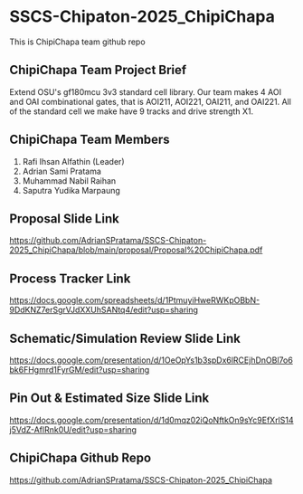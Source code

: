 # SSCS-Chipaton-2025_ChipiChapa
This is ChipiChapa team github repo

## **ChipiChapa Team Project Brief**
Extend OSU's gf180mcu 3v3 standard cell library. Our team makes 4 AOI and OAI combinational gates, that is AOI211, AOI221, OAI211, and OAI221. All of the standard cell we make have 9 tracks and drive strength X1.

## **ChipiChapa Team Members**
1. Rafi Ihsan Alfathin (Leader)
2. Adrian Sami Pratama
3. Muhammad Nabil Raihan
4. Saputra Yudika Marpaung

## **Proposal Slide Link**
https://github.com/AdrianSPratama/SSCS-Chipaton-2025_ChipiChapa/blob/main/proposal/Proposal%20ChipiChapa.pdf

## **Process Tracker Link**
https://docs.google.com/spreadsheets/d/1PtmuyiHweRWKpOBbN-9DdKNZ7erSgrVJdXXUhSANtq4/edit?usp=sharing

## **Schematic/Simulation Review Slide Link**
https://docs.google.com/presentation/d/1OeOpYs1b3spDx6lRCEjhDnOBl7o6bk6FHgmrd1FyrGM/edit?usp=sharing

## **Pin Out & Estimated Size Slide Link**
https://docs.google.com/presentation/d/1d0mqz02iQoNftkOn9sYc9EfXrlS14j5VdZ-AflRnk0U/edit?usp=sharing

## **ChipiChapa Github Repo**
https://github.com/AdrianSPratama/SSCS-Chipaton-2025_ChipiChapa
